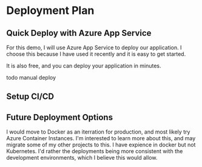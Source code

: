 # Deployment Plan

## Quick Deploy with Azure App Service
For this demo, I will use Azure App Service to deploy our application. I choose this because I have used it recently and it is easy to get started.

It is also free, and you can deploy your application in minutes.

todo manual deploy

## Setup CI/CD


## Future Deployment Options

I would move to Docker as an iterration for production, and most likely try Azure Container Instances.
I'm interested to learn more about this, and may migrate some of my other projects to this.
I have expience in docker but not Kubernetes. I'd rather the deployments being more consistent with the development environments, which I believe this would allow.
